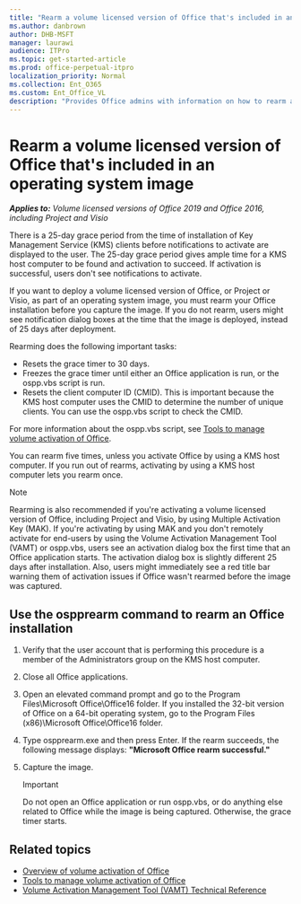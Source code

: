 ```yaml
---
title: "Rearm a volume licensed version of Office that's included in an operating system image"
ms.author: danbrown
author: DHB-MSFT
manager: laurawi
audience: ITPro
ms.topic: get-started-article
ms.prod: office-perpetual-itpro
localization_priority: Normal
ms.collection: Ent_O365
ms.custom: Ent_Office_VL
description: "Provides Office admins with information on how to rearm a volume licensed version of Office when deploying Office as part of an operating system image."
---
```


# Rearm a volume licensed version of Office that's included in an operating system image

 ***Applies to:*** *Volume licensed versions of Office 2019 and Office 2016, including Project and Visio*

  
There is a 25-day grace period from the time of installation of Key Management Service (KMS) clients before notifications to activate are displayed to the user. The 25-day grace period gives ample time for a KMS host computer to be found and activation to succeed. If activation is successful, users don't see notifications to activate.

If you want to deploy a volume licensed version of Office, or Project or Visio, as part of an operating system image, you must rearm your Office installation before you capture the image. If you do not rearm, users might see notification dialog boxes at the time that the image is deployed, instead of 25 days after deployment.
  
Rearming does the following important tasks:
  
- Resets the grace timer to 30 days.    
- Freezes the grace timer until either an Office application is run, or the ospp.vbs script is run.    
- Resets the client computer ID (CMID). This is important because the KMS host computer uses the CMID to determine the number of unique clients. You can use the ospp.vbs script to check the CMID.
 
For more information about the ospp.vbs script, see [Tools to manage volume activation of Office](tools-to-manage-volume-activation-of-office.md#ospp).
    
You can rearm five times, unless you activate Office by using a KMS host computer. If you run out of rearms, activating by using a KMS host computer lets you rearm once.

> [!NOTE]
> Rearming is also recommended if you're activating a volume licensed version of Office, including Project and Visio, by using Multiple Activation Key (MAK). If you're activating by using MAK and you don't remotely activate for end-users by using the Volume Activation Management Tool (VAMT) or ospp.vbs, users see an activation dialog box the first time that an Office application starts. The activation dialog box is slightly different 25 days after installation. Also, users might immediately see a red title bar warning them of activation issues if Office wasn't rearmed before the image was captured.


## Use the ospprearm command to rearm an Office installation

1. Verify that the user account that is performing this procedure is a member of the Administrators group on the KMS host computer.
2. Close all Office applications.    
3. Open an elevated command prompt and go to the Program Files\Microsoft Office\Office16 folder. If you installed the 32-bit version of Office on a 64-bit operating system, go to the Program Files (x86)\Microsoft Office\Office16 folder.
5. Type ospprearm.exe and then press Enter. If the rearm succeeds, the following message displays: **"Microsoft Office rearm successful."**
6. Capture the image.
    
    > [!IMPORTANT]
    > Do not open an Office application or run ospp.vbs, or do anything else related to Office while the image is being captured. Otherwise, the grace timer starts. 

  
## Related topics

- [Overview of volume activation of Office](plan-volume-activation-of-office.md)
- [Tools to manage volume activation of Office](tools-to-manage-volume-activation-of-office.md)
- [Volume Activation Management Tool (VAMT) Technical Reference](/windows/deployment/volume-activation/volume-activation-management-tool)